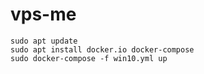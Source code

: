 # vps-me

```
sudo apt update
sudo apt install docker.io docker-compose
sudo docker-compose -f win10.yml up
```

